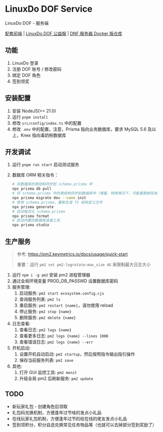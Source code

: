 # LinuxDo DOF Service
LinuxDo DOF - 服务端

[配套前端](https://github.com/Cat7373/linuxdo-dof-ui) | [LinuxDo DOF 公益服](https://linux.do/t/topic/472401?u=cat73) | [DNF 服务器 Docker 版仓库](https://github.com/1995chen/dnf)

## 功能
1. LinuxDo 登录
2. 注册 DOF 账号 / 修改密码
3. 绑定 DOF 角色
4. 签到领奖

## 安装配置
1. 安装 NodeJS(>= 21.0)
2. 运行 `pnpm install`
3. 修改 `src/config/index.ts` 中的配置
4. 修改 `.env` 中的配置，注意，Prisma 指向业务数据库，要求 MySQL 5.6 及以上，Knex 指向毒奶粉数据库

## 开发调试
1. 运行 `pnpm run start` 启动测试服务
2. 数据库 ORM 相关指令：

   ```sh
   # 将数据库的表结构同步到 schema.prisma 中
   npx prisma db pull
   # 将 schema.prisma 中的表结构同步到数据库中（增量，特殊情况下，可能要删掉现有库和 prisma/migrations 才能成功）
   npx prisma migrate dev --name init
   # 修改 schema.prisma，重新生成 TS 结构定义文件
   npx prisma generate
   # 自动格式化 schema.prisma
   npx prisma format
   # 启动内置的数据库连接工具
   npx prisma studio
   ```

## 生产服务
> 参考: https://pm2.keymetrics.io/docs/usage/quick-start
>
> 重要：运行 `pm2 set pm2-logrotate:max_size 4G` 来限制最大日志大小

1. 运行 `npm i -g pm2` 安装 pm2 进程管理器
2. 通过全局环境变量 PROD_DB_PASSWD 设置数据库密码
3. 服务管理:
   1. 启动服务: `pm2 start ecosystem.config.cjs`
   2. 查询服务列表: `pm2 ls`
   3. 重启服务: `pm2 restart {name}`，请勿使用 reload
   4. 停止服务: `pm2 stop {name}`
   5. 删除服务: `pm2 delete {name}`
4. 日志查看:
   1. 查看日志: `pm2 logs {name}`
   2. 查看更多日志: `pm2 logs {name} --lines 1000`
   3. 查看错误日志: `pm2 logs {name} --err`
5. 开机启动:
   1. 设置开机自动启动: `pm2 startup`，然后按照指令输出指引操作
   2. 保存当前服务列表: `pm2 save`
6. 其他:
   1. 打开 GUI 监控工具: `pm2 monit`
   2. 升级全局 pm2 后刷新服务: `pm2 update`

## TODO
* 新玩家礼包 - 创建角色后领取
* 礼包码兑换机制，方便逢年过节啥的发点小礼品
* 在线玩家礼包机制，方便逢年过节的给在线的佬友发点小礼品
* 签到领积分，积分自选兑换常见任务物品等（也就可以去掉部分签到奖励了）

